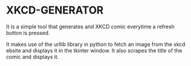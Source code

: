 # XKCD-GENERATOR


It is a simple tool that generates and XKCD comic everytime a refresh button is pressed.

It makes use of the urllib library in python to fetch an image from the xkcd ebsite and displays it in the tkinter window.
It also scrapes the title of the comic and displays it.

